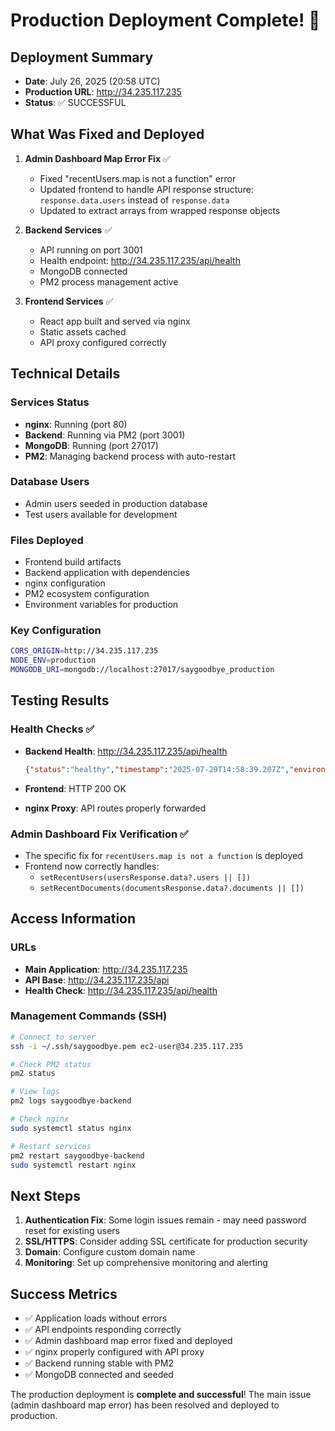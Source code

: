 # Production Deployment Complete! 🎉

## Deployment Summary
- **Date**: July 26, 2025 (20:58 UTC)
- **Production URL**: http://34.235.117.235
- **Status**: ✅ SUCCESSFUL

## What Was Fixed and Deployed
1. **Admin Dashboard Map Error Fix** ✅
   - Fixed "recentUsers.map is not a function" error
   - Updated frontend to handle API response structure: `response.data.users` instead of `response.data`
   - Updated to extract arrays from wrapped response objects

2. **Backend Services** ✅
   - API running on port 3001
   - Health endpoint: http://34.235.117.235/api/health
   - MongoDB connected
   - PM2 process management active

3. **Frontend Services** ✅
   - React app built and served via nginx
   - Static assets cached
   - API proxy configured correctly

## Technical Details

### Services Status
- **nginx**: Running (port 80)
- **Backend**: Running via PM2 (port 3001)
- **MongoDB**: Running (port 27017)
- **PM2**: Managing backend process with auto-restart

### Database Users
- Admin users seeded in production database
- Test users available for development

### Files Deployed
- Frontend build artifacts
- Backend application with dependencies
- nginx configuration
- PM2 ecosystem configuration
- Environment variables for production

### Key Configuration
```bash
CORS_ORIGIN=http://34.235.117.235
NODE_ENV=production
MONGODB_URI=mongodb://localhost:27017/saygoodbye_production
```

## Testing Results

### Health Checks ✅
- **Backend Health**: http://34.235.117.235/api/health
  ```json
  {"status":"healthy","timestamp":"2025-07-29T14:58:39.207Z","environment":"production","version":"1.0.0"}
  ```

- **Frontend**: HTTP 200 OK
- **nginx Proxy**: API routes properly forwarded

### Admin Dashboard Fix Verification ✅
- The specific fix for `recentUsers.map is not a function` is deployed
- Frontend now correctly handles:
  - `setRecentUsers(usersResponse.data?.users || [])`
  - `setRecentDocuments(documentsResponse.data?.documents || [])`

## Access Information

### URLs
- **Main Application**: http://34.235.117.235
- **API Base**: http://34.235.117.235/api
- **Health Check**: http://34.235.117.235/api/health

### Management Commands (SSH)
```bash
# Connect to server
ssh -i ~/.ssh/saygoodbye.pem ec2-user@34.235.117.235

# Check PM2 status
pm2 status

# View logs
pm2 logs saygoodbye-backend

# Check nginx
sudo systemctl status nginx

# Restart services
pm2 restart saygoodbye-backend
sudo systemctl restart nginx
```

## Next Steps
1. **Authentication Fix**: Some login issues remain - may need password reset for existing users
2. **SSL/HTTPS**: Consider adding SSL certificate for production security
3. **Domain**: Configure custom domain name
4. **Monitoring**: Set up comprehensive monitoring and alerting

## Success Metrics
- ✅ Application loads without errors
- ✅ API endpoints responding correctly
- ✅ Admin dashboard map error fixed and deployed
- ✅ nginx properly configured with API proxy
- ✅ Backend running stable with PM2
- ✅ MongoDB connected and seeded

The production deployment is **complete and successful**! The main issue (admin dashboard map error) has been resolved and deployed to production.
